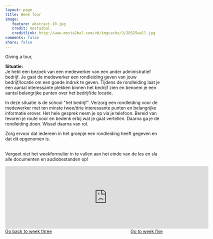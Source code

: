 ```yaml
---
layout: page 
title: Week four 
image: 
   feature: abstract-10.jpg
   credit: mosta2bal
   creditlink: http://www.mosta2bal.com/vb/imgcache/3/28525wall.jpg
comments: false
share: false
---
```

Giving a tour,

<b>Situatie:</b>
<br>
Je hebt een bezoek van een medewerker van een ander administratief bedrijf. Je gaat de medewerker een rondleiding geven van jouw bedrijf/locatie om een goede indruk te geven. Tijdens de rondleiding laat je een aantal interessante plekken binnen het bedrijf zien en benoem je een aantal belangrijke punten over het bedrijf/de locatie.

In deze situatie is de school "het bedrijf". Verzorg een rondleiding voor de medewerker met ten minste twee/drie interessante punten en belangrijke informatie erover. Het hele gesprek neem je op via je telefoon. Bereid van tevoren je route voor en bedenk erbij wat je gaat vertellen. Daarna ga je de rondleiding doen. Wissel daarna van rol.

Zorg ervoor dat iedereen in het groepje een rondleiding heeft gegeven en dat dit opgenomen is. 

<br>Vergeet niet het weekformulier in te vullen aan het einde van de les en sla alle documenten en audiobestanden op!

<iframe src="https://drive.google.com/embeddedfolderview?id=0BycjBNS3AKDWM2VweUJVS1pBc1U#list" width="650" height="200" frameborder="0"></iframe>





<div style="float: left"> 
<a href="{{ site.url }}/business-administration/project/week-3/" class="btn">Go back to week three</a>
</div>

<div style="float: right"> 
<a href="{{ site.url }}/business-administration/project/week-5/" class="btn">Go to week five</a>
</div>
